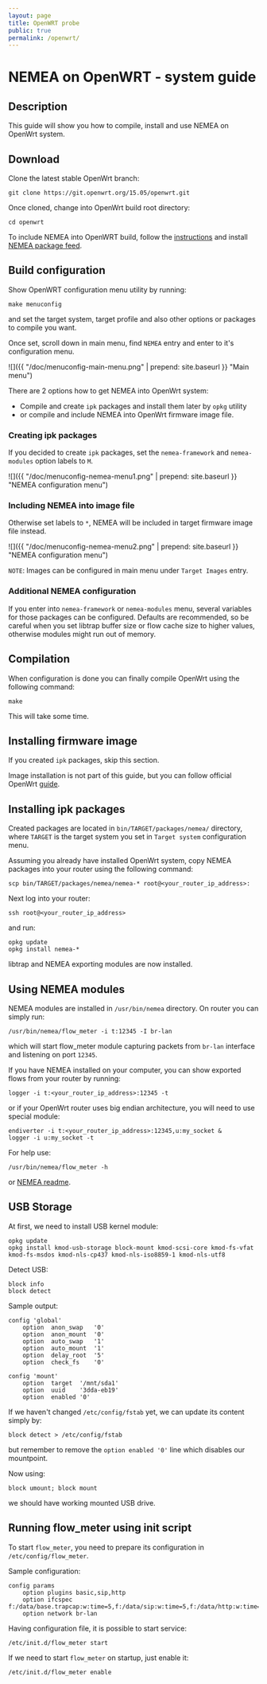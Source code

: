 ```yaml
---
layout: page
title: OpenWRT probe
public: true
permalink: /openwrt/
---
```


# NEMEA on OpenWRT -  system guide

## Description

This guide will show you how to compile, install and use NEMEA on OpenWrt system.


## Download

Clone the latest stable OpenWrt branch:

```
git clone https://git.openwrt.org/15.05/openwrt.git
```

Once cloned, change into OpenWrt build root directory:

```
cd openwrt
```

To include NEMEA into OpenWRT build, follow the [instructions](https://github.com/CESNET/Nemea-OpenWRT/blob/master/README.md) and install [NEMEA package feed](https://github.com/CESNET/Nemea-OpenWRT).


## Build configuration

Show OpenWRT configuration menu utility by running:

```
make menuconfig
``` 

and set the target system, target profile and also other options or packages to compile you want.

Once set, scroll down in main menu, find `NEMEA` entry and enter to it's configuration menu.

![]({{ "/doc/menuconfig-main-menu.png" | prepend: site.baseurl }} "Main menu")

There are 2 options how to get NEMEA into OpenWrt system:

- Compile and create `ipk` packages and install them later by `opkg` utility
- or compile and include NEMEA into OpenWrt firmware image file.

### Creating ipk packages

If you decided to create `ipk` packages, set the `nemea-framework` and `nemea-modules` option labels to `M`.

![]({{  "/doc/menuconfig-nemea-menu1.png" | prepend: site.baseurl }} "NEMEA configuration menu")

### Including NEMEA into image file

Otherwise set labels to `*`, NEMEA will be included in target firmware image file instead.

![]({{ "/doc/menuconfig-nemea-menu2.png" | prepend: site.baseurl }} "NEMEA configuration menu")

`NOTE`: Images can be configured in main menu under `Target Images` entry.

### Additional NEMEA configuration

If you enter into `nemea-framework` or `nemea-modules` menu, several variables for those packages can be configured. Defaults are recommended, so be careful when you set libtrap buffer size or flow cache size to higher values, otherwise modules might run out of memory.

## Compilation

When configuration is done you can finally compile OpenWrt using the following command:

```
make
```

This will take some time.

## Installing firmware image

If you created `ipk` packages, skip this section.

Image installation is not part of this guide, but you can follow official OpenWrt [guide](https://wiki.openwrt.org/doc/howto/generic.flashing).

## Installing ipk packages

Created packages are located in `bin/TARGET/packages/nemea/` directory, where `TARGET` is the target system you set in `Target system` configuration menu.

Assuming you already have installed OpenWrt system, copy NEMEA packages into your router using the following command:

```
scp bin/TARGET/packages/nemea/nemea-* root@<your_router_ip_address>:
```

Next log into your router:

```
ssh root@<your_router_ip_address>
```

and run:

```
opkg update
opkg install nemea-*
```

libtrap and NEMEA exporting modules are now installed.


## Using NEMEA modules

NEMEA modules are installed in `/usr/bin/nemea` directory. On router you can simply run:

```
/usr/bin/nemea/flow_meter -i t:12345 -I br-lan
```

which will start flow_meter module capturing packets from `br-lan` interface and listening on port `12345`.

If you have NEMEA installed on your computer, you can show exported flows from your router by running:

```
logger -i t:<your_router_ip_address>:12345 -t
```

or if your OpenWrt router uses big endian architecture, you will need to use special module:

```
endiverter -i t:<your_router_ip_address>:12345,u:my_socket &
logger -i u:my_socket -t
```

For help use:

```
/usr/bin/nemea/flow_meter -h
```

or [NEMEA readme](https://github.com/CESNET/Nemea/blob/master/README.md).


## USB Storage

At first, we need to install USB kernel module:

```
opkg update
opkg install kmod-usb-storage block-mount kmod-scsi-core kmod-fs-vfat kmod-fs-msdos kmod-nls-cp437 kmod-nls-iso8859-1 kmod-nls-utf8
```

Detect USB:

```
block info
block detect
```

Sample output:
```
config 'global'
	option	anon_swap	'0'
	option	anon_mount	'0'
	option	auto_swap	'1'
	option	auto_mount	'1'
	option	delay_root	'5'
	option	check_fs	'0'

config 'mount'
	option	target	'/mnt/sda1'
	option	uuid	'3dda-eb19'
	option	enabled	'0'
```

If we haven't changed `/etc/config/fstab` yet, we can update its content simply by:

```
block detect > /etc/config/fstab
```

but remember to remove the `option enabled '0'` line which disables our mountpoint.

Now using:

```
block umount; block mount
```

we should have working mounted USB drive.


## Running flow_meter using init script

To start `flow_meter`, you need to prepare its configuration in `/etc/config/flow_meter`.

Sample configuration:

```
config params
	option plugins basic,sip,http
	option ifcspec f:/data/base.trapcap:w:time=5,f:/data/sip:w:time=5,f:/data/http:w:time=5
	option network br-lan
```

Having configuration file, it is possible to start service:

```
/etc/init.d/flow_meter start
```

If we need to start `flow_meter` on startup, just enable it:

```
/etc/init.d/flow_meter enable
```



